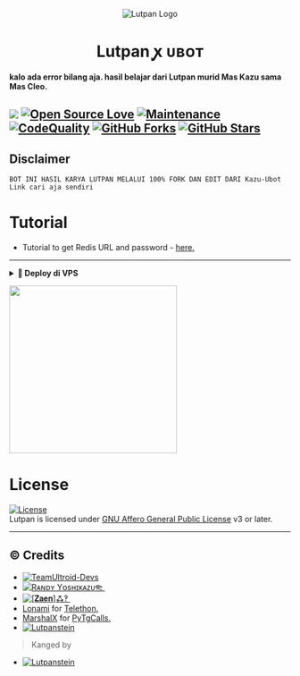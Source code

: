 <p align="center">
  <img src="https://graph.org/file/ad02750e78083a8c57e90.jpg" alt="Lutpan Logo">
</p>
<h1 align="center">
  <b>Lutpan ꭙ ᴜʙᴏᴛ​</b>
</h1>

<b> kalo ada error bilang aja. hasil belajar dari Lutpan murid Mas Kazu sama Mas Cleo.</b>

<a href="https://github.com/lutpanstein/Lutpan-Ubot/commits"> <img src="https://github.com/lutpanstein/Lutpan-Ubot?color=red&logo=github&logoColor=blue&style=for-the-badge" /></a>
[![Open Source Love](https://badges.frapsoft.com/os/v2/open-source.png?v=103)](https://github.com/lutpanstein/Lutpan-Ubot)
[![Maintenance](https://img.shields.io/badge/Maintained%3F-Yes-blue)](https://github.com/lutpanstein/Lutpan-Ubot/graphs/commit-activity)
[![CodeQuality](https://img.shields.io/codacy/grade/ad02750e78083a8c57e90?color=blue&logo=codacy)](https://app.codacy.com/gh/lutpanstein/Lutpan-Ubot/dashboard)
[![GitHub Forks](https://img.shields.io/github/forks/lutpanstein/lutpansteinubot?&logo=github)](https://github.com/lutpanstein/Lutpan-Ubot/fork)
[![GitHub Stars](https://img.shields.io/github/stars/lutpanstein/Lutpan-Ubot?&logo=github)](https://github.com/lutpanstein/Lutpan-Ubot/stargazers)
----

## Disclaimer

```
BOT INI HASIL KARYA LUTPAN MELALUI 100% FORK DAN EDIT DARI Kazu-Ubot Link cari aja sendiri
```

# Tutorial 
- Tutorial to get Redis URL and password - [here.](./resources/extras/redistut.md)
---

<details>
<summary><b>🔗 Deploy di VPS</b></summary>
<br>

### Tutorial Deploy di VPS


• `sudo apt-get install ffmpeg -y`

• `sudo apt-get install mediainfo`

• `pip3 install pytgcalls==3.0.0.dev22`

• `pip install pyUltroid`

 • `git clone https://github.com/lutpanstein/Lutpan-Ubot`

 • `cd Lutpan-Ubot`

 • `pip3 install requirements.txt`
 
 • `pip3 install --no-cache-dir -r re*/st*/op*.txt`

 • `cp .env.sample .env`

 • `nano config.env`
  - isi vars
  - Jika sudah 
  - ketik ctrl + S
  - ctrl + X

 • `screen -S Lutpan`

 • `bash startup`

</details>

<p><a href="https://heroku.com/deploy?template=https://github.com/lutpanstein/Lutpan-Ubot"><img src="https://img.shields.io/badge/BUAT DI-HEROKU-yellow?style=plastic&logo=heroku&logoColor=cyan"width="300" /></a></p>

</details>

# License
[![License](https://www.gnu.org/graphics/agplv3-155x51.png)](LICENSE)   
Lutpan is licensed under [GNU Affero General Public License](https://www.gnu.org/licenses/agpl-3.0.en.html) v3 or later.

---

## © Credits
* [![TeamUltroid-Devs](https://img.shields.io/static/v1?label=Teamultroid&message=devs&color=critical)](https://t.me/UltroidDevs)
* [![Rᴀɴᴅʏ Yᴏsʜɪᴋᴀᴢᴜ𐦝 ⁪⁬⁮⁮⁮](https://img.shields.io/static/v1?label=Rᴀɴᴅʏ&message=Yᴏsʜɪᴋᴀᴢᴜ𐦝&color=critical)](https://t.me/xtsea)
* [![[𝐙𝐚𝐞𝐧]ꗈ‽ ⁪⁬⁮⁮⁮](https://img.shields.io/static/v1?label=[𝐙𝐚𝐞𝐧]&message=ꗈ‽&color=critical)](https://t.me/TeleUdahRusak)
* [Lonami](https://github.com/LonamiWebs/) for [Telethon.](https://github.com/LonamiWebs/Telethon)
* [MarshalX](https://github.com/MarshalX) for [PyTgCalls.](https://github.com/MarshalX/tgcalls)
* [![Lutpanstein](https://img.shield.io/static/v2?label=Lutpanstein&message=ft.Telegram&color=yellow)](https://t.me/akunkeduaLutpan)

> Kanged by
* [![Lutpanstein](https://img.shields.io/static/v1?label=Lutpanstein&message=ft.Telegram&color=pink)](https://t.me/Lutpanstein)

